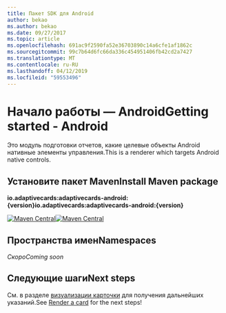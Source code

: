 ```yaml
---
title: Пакет SDK для Android
author: bekao
ms.author: bekao
ms.date: 09/27/2017
ms.topic: article
ms.openlocfilehash: 691ac9f2590fa52e36703890c14a6cfe1af1862c
ms.sourcegitcommit: 99c7b64d6fc66da336c454951406fb42cd2a7427
ms.translationtype: MT
ms.contentlocale: ru-RU
ms.lasthandoff: 04/12/2019
ms.locfileid: "59553496"
---
```

# <a name="getting-started---android"></a><span data-ttu-id="d9744-102">Начало работы — Android</span><span class="sxs-lookup"><span data-stu-id="d9744-102">Getting started - Android</span></span>

<span data-ttu-id="d9744-103">Это модуль подготовки отчетов, какие целевые объекты Android нативные элементы управления.</span><span class="sxs-lookup"><span data-stu-id="d9744-103">This is a renderer which targets Android native controls.</span></span>

## <a name="install-maven-package"></a><span data-ttu-id="d9744-104">Установите пакет Maven</span><span class="sxs-lookup"><span data-stu-id="d9744-104">Install Maven package</span></span>

<span data-ttu-id="d9744-105">**io.adaptivecards:adaptivecards-android:{version}**</span><span class="sxs-lookup"><span data-stu-id="d9744-105">**io.adaptivecards:adaptivecards-android:{version}**</span></span>

<span data-ttu-id="d9744-106">[![Maven Central](https://img.shields.io/maven-central/v/io.adaptivecards/adaptivecards-android.svg)](https://search.maven.org/#search%7Cga%7C1%7Ca%3A%22adaptivecards-android%22)</span><span class="sxs-lookup"><span data-stu-id="d9744-106">[![Maven Central](https://img.shields.io/maven-central/v/io.adaptivecards/adaptivecards-android.svg)](https://search.maven.org/#search%7Cga%7C1%7Ca%3A%22adaptivecards-android%22)</span></span>

## <a name="namespaces"></a><span data-ttu-id="d9744-107">Пространства имен</span><span class="sxs-lookup"><span data-stu-id="d9744-107">Namespaces</span></span>

<span data-ttu-id="d9744-108">*Скоро*</span><span class="sxs-lookup"><span data-stu-id="d9744-108">*Coming soon*</span></span>

## <a name="next-steps"></a><span data-ttu-id="d9744-109">Следующие шаги</span><span class="sxs-lookup"><span data-stu-id="d9744-109">Next steps</span></span>

<span data-ttu-id="d9744-110">См. в разделе [визуализации карточки](render-a-card.md) для получения дальнейших указаний.</span><span class="sxs-lookup"><span data-stu-id="d9744-110">See [Render a card](render-a-card.md) for the next steps!</span></span>